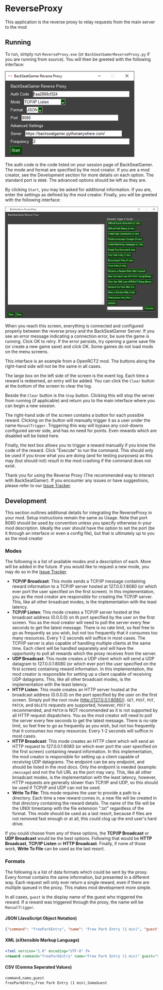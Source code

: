# ReverseProxy
This application is the reverse proxy to relay requests from the main server to the mod

## Running
To run, simply run `ReverseProxy.exe` (or `BackSeatGamerReverseProxy.py` if you are running from source). You will then be greeted with the following interface:

![Main Interface](screenshots/main_interface.png)

The auth code is the code listed on your session page of BackSeatGamer. The mode and format are specified by the mod creator. If you are a mod creator, see the Development section for more details on each option. The standard port is `8080`. The advanced options should be left as they are.

By clicking `Start`, you may be asked for additional information. If you are, enter the settings as defined by the mod creator. Finally, you will be greeted with the following interface:

![Main Interface](screenshots/rewards.png)

When you reach this screen, everything is connected and configured properly between the reverse proxy and the BackSeatGamer Server. If you see an error message indicating a connection error, be sure the game is running. Click OK to retry. If the error persists, try opening a game save file (or create a new game save) and click OK. Some games do not load mods on the menu screens.

This interface is an example from a OpenRCT2 mod. The buttons along the right-hand side will not be the same in all cases. 

The large box on the left side of the screen is the event log. Each time a reward is redeemed, an entry will be added. You can click the `Clear` button at the bottom of the screen to clear the log.

Beside the `Clear` button is the `Stop` button. Clicking this will stop the server from running (if applicable) and return you to the main interface where you can begin a new session.

The right-hand side of the screen contains a button for each possible reward. Clicking on the button will manually trigger it as a user under the name `ManualTrigger`. Triggering this way will bypass any cool-downs configured server side, and has no need for points. Even rewards which are disabled will be listed here.

Finally, the text box allows you to trigger a reward manually if you know the code of the reward. Click "Execute" to run the command. This should only be used if you know what you are doing (and for testing purposes) as this may (but should not) result in the mod crashing if the command does not exist.

Thank you for using the Reverse Proxy (The recommended way to interact with BackSeatGamer). If you encounter any issues or have suggestions, please refer to our [Issue Tracker](https://github.com/BackSeatGamerCode/ReverseProxy/issues).

## Development
This section outlines additional details for integrating the ReverseProxy in your mod. Setup instructions remain the same as Usage. Note that port 8080 should be used by convention unless you specify otherwise in your mod description. Ideally the user should have the option to set the port (be it through an interface or even a config file), but that is ultimately up to you as the mod creator

### Modes
The following is a list of available modes and a description of each. More will be added in the future. If you would like to request a new mode, you may do so in the [Issue Tracker](https://github.com/BackSeatGamerCode/ReverseProxy/issues).

- **TCP/IP Broadcast**: This mode sends a TCP/IP message containing reward information to a TCP/IP server hosted at 127.0.0.1:8080 (or which ever port the user specified on the first screen). In this implementation, you as the mod creator are responsible for creating the TCP/IP server. This, like all other broadcast modes, is the implementation with the least latency.
- **TCP/IP Listen**: This mode creates a TCP/IP server hosted at the broadcast address (0.0.0.0) on th port specified by the user on the first screen. You as the mod creator will need to poll the server every few seconds to get the latest message. There is no rate limit, so feel free to go as frequently as you wish, but not too frequently that it consumes too many resources. Every 1-2 seconds will suffice in most cases. The TCP/IP server is also capable of handling multiple clients at the same time. Each client will be handled separately and will have the opportunity to poll all rewards which the proxy receives from the server.
- **UDP Broadcast**: This mode creates a UDP client which will send a UDP datagram to 127.0.0.1:8080 (or which ever port the user specified on the first screen) containing reward information. In this implementation, the mod creator is responsible for setting up a client capable of receiving UDP datagrams. This, like all other broadcast modes, is the implementation with the least latency.
- **HTTP Listen**: This mode creates an HTTP server hosted at the broadcast address (0.0.0.0) on the port specified by the user on the first screen. Simply poll the root route (http://127.0.0.1:8080/). `GET`, `POST`, `PUT`, `PATCH`, and `DELETE` requests are supported, however, `POST` is recommended, and `PATCH` is NOT recommended as it is not supported by all HTTP request dispatchers. You as the mod creator will need to poll the server every few seconds to get the latest message. There is no rate limit, so feel free to go as frequently as you wish, but not too frequently that it consumes too many resources. Every 1-2 seconds will suffice in most cases. 
- **HTTP Broadcast**: This mode creates an HTTP client which will send an HTTP request to 127.0.0.1:8080 (or which ever port the user specified on the first screen) containing reward information. In this implementation, the mod creator is responsible for setting up a client capable of receiving UDP datagrams. The endpoint can be any endpoint, and should be listed in the mod docs. Only the endpoint is needed (example: `/message`) and not the full URL as the port may vary. This, like all other broadcast modes, is the implementation with the least latency, however, HTTP requests are generally slower than TCP/IP and UDP, so this should be used if TCP/IP and UDP can not be used. 
- **Write To File**: This mode requires the user to provide a path to a directory. Each time a new reward comes in, a new file will be created in that directory containing the reward details. The name of the file will be the UNIX timestamp with the file extension ".txt" regardless of the format. This mode should be used as a last resort, because if files are not removed fast enough or at all, this could clog up the end user's hard drive.

If you could choose from any of these options, the **TCP/IP Broadcast** or **UDP Broadcast** would be the best options. Following that would be **HTTP Broadcast**, **TCP/IP Listen** or **HTTP Broadcast**. Finally, if none of those work, **Write To File** can be used as the last resort.

### Formats
The following is a list of data formats which could be sent by the proxy. Every format contains the same information, but presented in a different way. Each request will only ever return a single reward, even if there are multiple queued in the proxy. This makes mod development more simple.

In all cases, `guest` is the display name of the guest who triggered the reward. If a reward was triggered through the proxy, the name will be `ManualTrigger`.

#### JSON (JavaScript Object Notation)
```json
{"command": "freeParkEntry", "name": "Free Park Entry (1 min)", "guest": "SomeGuest"}
```

#### XML (eXtensible Markup Language)
```xml
<?xml version="1.0" encoding="UTF-8" ?>
<reward command="freeParkEntry" name="Free Park Entry (1 min)" guest="SomeGuest"/>
```

#### CSV (Comma Seperated Values)
```csv
command,name,guest
freeParkEntry,Free Park Entry (1 min),SomeGuest
```
